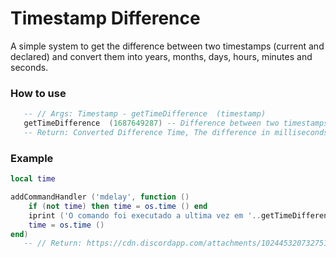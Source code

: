 # Timestamp Difference
A simple system to get the difference between two timestamps (current and declared) and convert them into years, months, days, hours, minutes and seconds.

### How to use
```lua
   -- // Args: Timestamp - getTimeDifference  (timestamp)
   getTimeDifference  (1687649287) -- Difference between two timestamps
   -- Return: Converted Difference Time, The difference in milliseconds
```

### Example
```lua
local time

addCommandHandler ('mdelay', function ()
    if (not time) then time = os.time () end
    iprint ('O comando foi executado a ultima vez em '..getTimeDifference (time)..' atras.')
    time = os.time ()
end)
   -- // Return: https://cdn.discordapp.com/attachments/1024453207327510630/1122561191634534430/image.png
```
